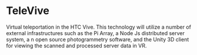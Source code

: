 # TeleVive
Virtual teleportation in the HTC Vive. This technology will utilize a number of external infrastructures such as the  Pi Array, a Node Js distributed server system, a n open source photogrammetry software, and the Unity 3D client for viewing the scanned and processed server data in VR.
